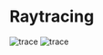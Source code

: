 # Raytracing
![trace](https://drive.google.com/uc?id=1pf0Ocu5pjJ2FVMgZEp1wm5YIHNrGilq8 "A cute kitten")
![trace](https://drive.google.com/uc?id=1pf0Ocu5pjJ2FVMgZEp1wm5YIHNrGilq8g "A cute kitten")
